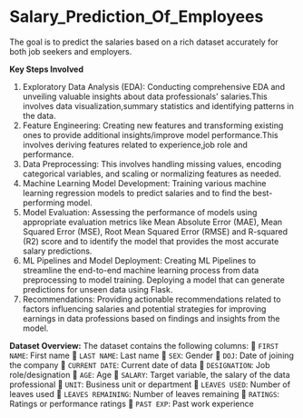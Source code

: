 # Salary_Prediction_Of_Employees

The goal is to predict the salaries based on a rich dataset accurately for both job seekers and employers.

**Key Steps Involved**

1. Exploratory Data Analysis (EDA):
   Conducting comprehensive EDA and unveiling valuable insights about data professionals' salaries.This involves data visualization,summary statistics and identifying patterns in the data.
2. Feature Engineering:
   Creating new features and transforming existing ones to provide additional insights/improve model performance.This involves deriving features related to experience,job role and 
   performance.
3. Data Preprocessing:
   This involves handling missing values, encoding categorical variables, and scaling or normalizing features as needed.
4. Machine Learning Model Development:
   Training various machine learning regression models to predict salaries and to find the best-performing model.
5. Model Evaluation:
   Assessing the performance of models using appropriate evaluation metrics like Mean Absolute Error (MAE), Mean Squared Error (MSE), Root Mean Squared Error (RMSE) and R-squared (R2) 
   score and to identify the model that provides the most accurate salary predictions.
6. ML Pipelines and Model Deployment:
   Creating ML Pipelines to streamline the end-to-end machine learning process from data preprocessing to model training.
   Deploying a model that can generate predictions for unseen data using Flask.
8. Recommendations:
   Providing actionable recommendations related to factors influencing salaries and potential strategies for improving earnings in data professions based on findings and insights from the 
   model.

**Dataset Overview:**
The dataset contains the following columns:
 `FIRST NAME`: First name 
 `LAST NAME`: Last name 
 `SEX`: Gender 
 `DOJ`: Date of joining the company
 `CURRENT DATE`: Current date of data
 `DESIGNATION`: Job role/designation 
 `AGE`: Age 
 `SALARY`: Target variable, the salary of the data professional
 `UNIT`: Business unit or department 
 `LEAVES USED`: Number of leaves used 
 `LEAVES REMAINING`: Number of leaves remaining 
 `RATINGS`: Ratings or performance ratings 
 `PAST EXP`: Past work experience
